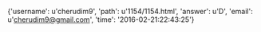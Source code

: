 {'username': u'cherudim9', 'path': u'1154/1154.html', 'answer': u'D', 'email': u'cherudim9@gmail.com', 'time': '2016-02-21:22:43:25'}